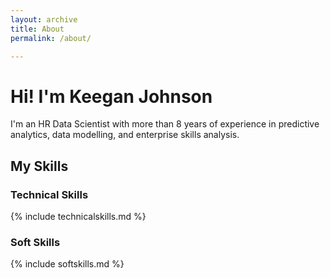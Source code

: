 ```yaml
---
layout: archive
title: About
permalink: /about/

---
```

# Hi! I'm Keegan Johnson
I'm an HR Data Scientist with more than 8 years of experience in predictive analytics, data modelling, and enterprise skills analysis.

## My Skills
### Technical Skills

{% include technicalskills.md %}

### Soft Skills

{% include softskills.md %}